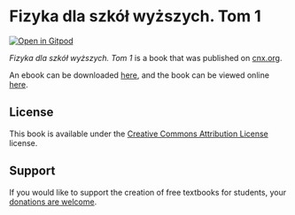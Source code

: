 # Fizyka dla szkół wyższych. Tom 1

[![Open in Gitpod](https://gitpod.io/button/open-in-gitpod.svg)](https://gitpod.io/from-referrer/)

_Fizyka dla szkół wyższych. Tom 1_ is a book that was published on [cnx.org](https://cnx.org/).

An ebook can be downloaded [here](https://github.com/cnx-user-books/cnxbook-fizyka-dla-szkol-wyzszych-tom-1/releases/latest), and the book can be viewed online [here](https://github.com/cnx-user-books/cnxbook-fizyka-dla-szkol-wyzszych-tom-1/releases/latest).

## License
This book is available under the [Creative Commons Attribution License](./LICENSE) license.

## Support
If you would like to support the creation of free textbooks for students, your [donations are welcome](https://riceconnect.rice.edu/donation/support-openstax-banner).
